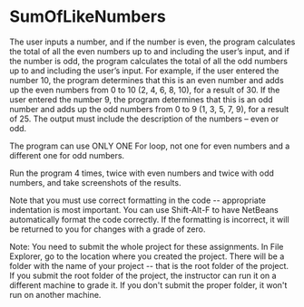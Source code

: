 # SumOfLikeNumbers
The user inputs a number, and if the number is even, the program calculates the total of all the even numbers up to and including the user’s input, and if the number is odd, the program calculates the total of all the odd numbers up to and including the user’s input. For example, if the user entered the number 10, the program determines that this is an even number and adds up the even numbers from 0 to 10 (2, 4, 6, 8, 10), for a result of 30. If the user entered the number 9, the program determines that this is an odd number and adds up the odd numbers from 0 to 9 (1, 3, 5, 7, 9), for a result of 25. The output must include the description of the numbers – even or odd. 

The program can use ONLY ONE For loop, not one for even numbers and a different one for odd numbers.  

Run the program 4 times, twice with even numbers and twice with odd numbers, and take screenshots of the results. 

Note that you must use correct formatting in the code -- appropriate indentation is most important. You can use Shift-Alt-F to have NetBeans automatically format the code correctly. If the formatting is incorrect, it will be returned to you for changes with a grade of zero.  

Note: You need to submit the whole project for these assignments. In File Explorer, go to the location where you created the project. There will be a folder with the name of your project -- that is the root folder of the project.  If you submit the root folder of the project, the instructor can run it on a different machine to grade it. If you don't submit the proper folder, it won't run on another machine.
